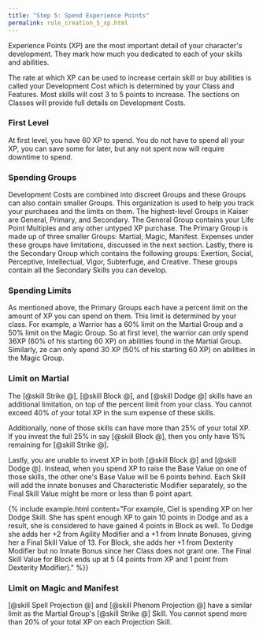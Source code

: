 ```yaml
---
title: "Step 5: Spend Experience Points"
permalink: rule_creation_5_xp.html
---
```


Experience Points (XP) are the most important detail of your character's development. They mark how much you dedicated to each of your skills and abilities. 

The rate at which XP can be used to increase certain skill or buy abilities is called your Development Cost which is determined by your Class and Features. Most skills will cost 3 to 5 points to increase. The sections on Classes will provide full details on Development Costs.

### First Level
At first level, you have 60 XP to spend. You do not have to spend all your XP, you can save some for later, but any not spent now will require downtime to spend.

### Spending Groups
Development Costs are combined into discreet Groups and these Groups can also contain smaller Groups. This organization is used to help you track your purchases and the limits on them. The highest-level Groups in Kaiser are General, Primary, and Secondary. The General Group contains your Life Point Multiples and any other untyped XP purchase. The Primary Group is made up of three smaller Groups: Martial, Magic, Manifest. Expenses under these groups have limitations, discussed in the next section. Lastly, there is the Secondary Group which contains the following groups: Exertion, Social, Perceptive, Intellectual, Vigor, Subterfuge, and Creative. These groups contain all the Secondary Skills you can develop.

### Spending Limits
As mentioned above, the Primary Groups each have a percent limit on the amount of XP you can spend on them. This limit is determined by your class. For example, a Warrior has a 60% limit on the Martial Group and a 50% limit on the Magic Group. So at first level, the warrior can only spend 36XP (60% of his starting 60 XP) on abilities found in the Martial Group. Similarly, ze can only spend 30 XP (50% of his starting 60 XP) on abilities in the Magic Group. 

### Limit on Martial
The [@skill Strike @], [@skill Block @], and [@skill Dodge @] skills have an additional limitation, on top of the percent limit from your class. You cannot exceed 40% of your total XP in the sum expense of these skills.

Additionally, none of those skills can have more than 25% of your total XP. If you invest the full 25% in say [@skill Block @], then you only have 15% remaining for [@skill Strike @].

Lastly, you are unable to invest XP in both [@skill Block @] and [@skill Dodge @]. Instead, when you spend XP to raise the Base Value on one of those skills, the other one's Base Value will be 6 points behind. Each Skill will add the innate bonuses and Characteristic Modifier separately, so the Final Skill Value might be more or less than 6 point apart.

{% include example.html content="For example, Ciel is spending XP on her Dodge Skill. She has spent enough XP to gain 10 points in Dodge and as a result, she is considered to have gained 4 points in Block as well. To Dodge she adds her +2 from Agility Modifier and a +1 from Innate Bonuses, giving her a Final Skill Value of 13. For Block, she adds her +1 from Dexterity Modifier but no Innate Bonus since her Class does not grant one. The Final Skill Value for Block ends up at 5 (4 points from XP and 1 point from Dexterity Modifier)." %}}

### Limit on Magic and Manifest
[@skill Spell Projection @] and [@skill Phenom Projection @] have a similar limit as the Martial Group's [@skill Strike @] Skill. You cannot spend more than 20% of your total XP on each Projection Skill.

